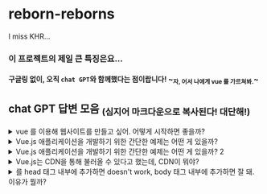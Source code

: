 # reborn-reborns
I miss KHR...

### 이 프로젝트의 제일 큰 특징은요...
#### 구글링 없이, 오직 `chat GPT`와 함께했다는 점이랍니다! ~<sub>자, 어서 나에게 vue 를 가르쳐봐.</sub>~

## chat GPT 답변 모음 <sub>(심지어 마크다운으로 복사된다! 대단해!)</sub>
<details>
<summary>vue 를 이용해 웹사이트를 만들고 싶어. 어떻게 시작하면 좋을까?</summary>
<div markdown="1">

<br>

Vue.js는 현재 가장 인기 있는 프론트엔드 프레임워크 중 하나입니다. Vue.js를 이용해 웹사이트를 만들기 위해서는 몇 가지 단계를 따라야 합니다.

1. Vue CLI 설치하기
Vue CLI는 Vue.js 애플리케이션을 만들고 관리하기 위한 공식 도구입니다. Vue CLI를 사용하면 프로젝트를 쉽게 설정하고 관리할 수 있습니다. Vue CLI를 설치하기 위해서는 Node.js가 필요합니다. Node.js를 먼저 설치한 후에 다음 명령어를 입력하여 Vue CLI를 설치하세요:

```bash
npm install -g @vue/cli
```

2. 새 Vue.js 프로젝트 생성하기
Vue CLI를 사용하여 새 Vue.js 프로젝트를 생성할 수 있습니다. 다음 명령어를 입력하여 새 프로젝트를 생성하세요:

```bash
vue create my-project
```

위 명령어를 실행하면 몇 가지 옵션을 선택하게 됩니다. 기본 설정을 그대로 사용하려면 Enter를 누르세요.

3. Vue.js 애플리케이션 개발하기
Vue.js 애플리케이션을 개발하기 위해서는 Vue.js 문법을 이해하고 HTML, CSS, JavaScript를 사용해야 합니다. Vue.js는 컴포넌트 기반 아키텍처를 사용하므로, 컴포넌트를 만들고 다른 컴포넌트와 조합하여 애플리케이션을 만듭니다.

4. Vue.js 애플리케이션 빌드하기
Vue.js 애플리케이션을 빌드하여 정적 파일로 만들 수 있습니다. 다음 명령어를 입력하여 애플리케이션을 빌드하세요:

```bash
npm run build
```

위 명령어를 실행하면 `dist` 폴더에 정적 파일이 생성됩니다.

이제 위 단계를 따라 Vue.js를 이용해 웹사이트를 만들어 보세요. Vue.js에 대한 자세한 정보는 Vue.js 공식문서를 참조하세요.
</div>
</details>

<details>
<summary>Vue.js 애플리케이션을 개발하기 위한 간단한 예제는 어떤 게 있을까?</summary>
<div markdown="1">

<br>

Vue.js로 간단한 애플리케이션을 개발하는 예제를 제공합니다. 이 예제는 Vue.js의 기본적인 문법과 기능을 소개하기에 좋습니다.

먼저, HTML 파일에서 Vue.js 라이브러리를 가져와야 합니다. 다음과 같이 코드를 추가하면 됩니다:

```html
<script src="https://cdn.jsdelivr.net/npm/vue/dist/vue.js"></script>
```

이제 Vue.js를 사용하여 간단한 리스트를 출력하는 애플리케이션을 만들어 보겠습니다. 아래 코드를 HTML 파일에 추가합니다:

```html
<div id="app">
  <ul>
    <li v-for="item in items">{{ item }}</li>
  </ul>
</div>
```

위 코드에서는 `v-for` 디렉티브를 사용하여 `items` 배열의 각 요소를 반복하며 리스트를 생성합니다. Vue.js에서 디렉티브는 HTML 태그의 속성처럼 사용되며, `v-for` 디렉티브는 배열을 반복하면서 리스트를 생성하는 데 사용됩니다.

이제 JavaScript 코드를 추가하여 `items` 배열을 정의하고 Vue 인스턴스를 생성합니다:

```html
<script>
  var app = new Vue({
    el: '#app',
    data: {
      items: ['apple', 'banana', 'orange']
    }
  })
</script>
```

위 코드에서는 Vue 인스턴스를 생성할 때 `el` 속성에 `#app`을, `data` 속성에 `items` 배열을 정의합니다. Vue.js에서 `el` 속성은 Vue 인스턴스가 적용될 요소를 지정하며, `data` 속성은 Vue 인스턴스의 데이터를 정의합니다.

이제 HTML 파일을 브라우저에서 열면 `apple`, `banana`, `orange`로 이루어진 리스트가 표시됩니다. 이 예제는 Vue.js를 사용하여 간단한 애플리케이션을 만드는 방법을 보여줍니다.
</div>
</details>

<details>
<summary>Vue.js 애플리케이션을 개발하기 위한 간단한 예제는 어떤 게 있을까? 2</summary>
<div markdown="1">

<br>
  
Vue.js 애플리케이션을 개발하는 방법에 대한 간단한 예제를 제공해 드리겠습니다. 

예제를 만들기 위해서는 먼저 Vue.js가 설치되어 있어야 합니다. Vue.js는 CDN을 통해 불러올 수 있으며, 또는 Vue CLI를 사용하여 개발환경을 구성할 수도 있습니다. 이 예제에서는 CDN을 통해 Vue.js를 불러오겠습니다.

```html
<!DOCTYPE html>
<html>
  <head>
    <title>Vue.js Example</title>
    <script src="https://cdn.jsdelivr.net/npm/vue"></script>
  </head>
  <body>
    <div id="app">
      <h1>{{ message }}</h1>
      <button v-on:click="reverseMessage">Reverse Message</button>
    </div>

    <script>
      var app = new Vue({
        el: '#app',
        data: {
          message: 'Hello, Vue!'
        },
        methods: {
          reverseMessage: function() {
            this.message = this.message.split('').reverse().join('')
          }
        }
      })
    </script>
  </body>
</html>
```

위 코드에서는 Vue 인스턴스를 생성하고, `el` 속성으로 HTML 요소를 지정합니다. Vue 인스턴스의 `data` 속성에는 `message` 변수를 추가하고, HTML에서 이 변수를 출력합니다. 이후 `methods` 속성을 이용하여 `reverseMessage` 함수를 정의하고, 이 함수를 버튼 클릭 이벤트에 연결합니다. 이 함수는 `message` 변수를 뒤집어 출력합니다.

이제 이 예제를 브라우저에서 열어보면 "Hello, Vue!"라는 문구가 출력되고, 버튼을 클릭하면 문자열이 뒤집혀 출력되는 것을 확인할 수 있습니다. 이처럼 Vue.js는 선언형 렌더링과 컴포넌트 기반 아키텍처를 이용하여 UI를 개발하는 것을 간단하게 만들어 줍니다.
</div>
</details>

<details>
<summary>Vue.js는 CDN을 통해 불러올 수 있다고 했는데, CDN이 뭐야?</summary>
<div markdown="1">

<br>
  
CDN은 Content Delivery Network의 약어로, 콘텐츠 전송 네트워크를 의미합니다. CDN은 인터넷 사용자가 콘텐츠에 빠르게 접근할 수 있도록 도와주는 기술입니다. 

CDN은 여러 개의 서버를 묶어 하나의 네트워크를 구성하고, 사용자가 콘텐츠에 접근할 때 가까운 서버에서 콘텐츠를 제공함으로써 더 빠른 접속 속도를 제공합니다. CDN은 인터넷의 대규모 트래픽과 콘텐츠 전송을 효율적으로 관리하며, 콘텐츠의 안정적인 전송과 로딩 속도를 향상시킵니다. 

Vue.js를 CDN을 통해 불러올 경우, Vue.js 파일을 서버에서 다운로드 받지 않고, CDN에서 불러오기 때문에 더 빠른 로딩 속도를 제공할 수 있습니다. Vue.js는 CDN을 통해 불러올 수 있는데, 다음과 같은 코드를 HTML 파일의 head 태그 내부에 추가하여 사용할 수 있습니다.

```html
<script src="https://cdn.jsdelivr.net/npm/vue"></script>
```

이렇게 CDN을 이용하면, Vue.js를 로컬에 설치하지 않아도 바로 개발에 사용할 수 있습니다. 하지만 CDN을 이용하는 경우에는, 인터넷 연결이 필요하며, Vue.js 버전 관리 및 의존성 처리가 다소 복잡해질 수 있습니다.
</div>
</details>

<details>
<summary><script src="https://cdn.jsdelivr.net/npm/vue"></script> 를 head 태그 내부에 추가하면 doesn't work, body 태그 내부에 추가하면 잘 돼. 이유가 뭘까? </summary>
<div markdown="1">

`<script>` 태그를 `<head>` 태그 내부에 추가하면, 브라우저가 Vue.js 라이브러리 파일을 로드하기 전에 Vue.js를 사용하는 코드가 실행될 가능성이 있습니다. 이는 Vue.js 라이브러리 파일이 아직 로드되지 않은 상태에서 Vue.js를 사용하려는 시도를 하게 되어, "Vue is not defined"와 같은 오류가 발생할 수 있습니다.

반면에 `<script>` 태그를 `<body>` 태그 내부에 추가하면, Vue.js 라이브러리 파일이 페이지의 모든 HTML 요소들이 로드된 이후에 로드되기 때문에 Vue.js를 사용하는 코드가 실행될 때 Vue.js 라이브러리 파일이 이미 로드된 상태에서 실행됩니다.

따라서 `<head>` 태그 내부에 Vue.js 라이브러리 파일을 추가할 때는, `defer`나 `async` 속성을 사용하여 Vue.js 라이브러리 파일이 로드되는 동안 Vue.js를 사용하는 코드의 실행을 지연시키거나, `<script>` 태그를 추가하는 순서를 Vue.js 라이브러리 파일이 먼저 로드되도록 변경해주어야 합니다. 하지만 이는 번거로울 뿐만 아니라 브라우저마다 지원하는 방식이 다를 수 있으므로, 보통은 `<body>` 태그 내부에 Vue.js 라이브러리 파일을 추가하여 사용합니다.
</div>
</details>
